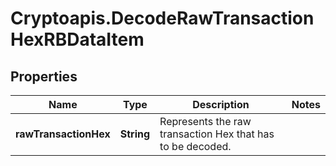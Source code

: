 # Cryptoapis.DecodeRawTransactionHexRBDataItem

## Properties

Name | Type | Description | Notes
------------ | ------------- | ------------- | -------------
**rawTransactionHex** | **String** | Represents the raw transaction Hex that has to be decoded. | 


